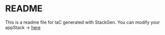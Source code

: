 # README
This is a readme file for IaC generated with StackGen.
You can modify your appStack -> [here](http://main.dev.stackgen.com/appstacks/d4a81ba2-974c-4ae8-ad15-9790054033ac)

